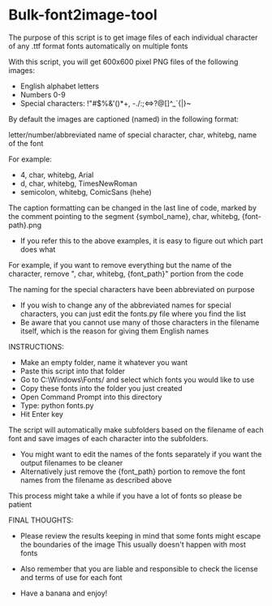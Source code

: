 # Bulk-font2image-tool
The purpose of this script is to get image files of each individual character of any .ttf format fonts automatically on multiple fonts

With this script, you will get 600x600 pixel PNG files of the following images:
- English alphabet letters
- Numbers 0-9
- Special characters: !"#$%&'()*+, -./:;<=>?@[\]^_`{|}~

By default the images are captioned (named) in the following format:

  letter/number/abbreviated name of special character, char, whitebg, name of the font

For example:
   - 4, char, whitebg, Arial
   - d, char, whitebg, TimesNewRoman
   - semicolon, whitebg, ComicSans (hehe)

The caption formatting can be changed in the last line of code, marked by the comment pointing to the segment
{symbol_name}, char, whitebg, {font-path}.png
  - If you refer this to the above examples, it is easy to figure out which part does what
  
  For example, if you want to remove everything but the name of the character, remove ", char, whitebg, {font_path}" portion from the code

The naming for the special characters have been abbreviated on purpose
  - If you wish to change any of the abbreviated names for special characters, you can just edit the fonts.py file where you find the list
  - Be aware that you cannot use many of those characters in the filename itself, which is the reason for giving them English names

INSTRUCTIONS:

- Make an empty folder, name it whatever you want
- Paste this script into that folder
- Go to C:\Windows\Fonts/ and select which fonts you would like to use
- Copy these fonts into the folder you just created
- Open Command Prompt into this directory
- Type: python fonts.py
- Hit Enter key

The script will automatically make subfolders based on the filename of each font and save images of each character into the subfolders.
- You might want to edit the names of the fonts separately if you want the output filenames to be cleaner
- Alternatively just remove the {font_path} portion to remove the font names from the filename as described above

This process might take a while if you have a lot of fonts so please be patient

FINAL THOUGHTS:

- Please review the results keeping in mind that some fonts might escape the boundaries of the image
    This usually doesn't happen with most fonts

- Also remember that you are liable and responsible to check the license and terms of use for each font

- Have a banana and enjoy!


